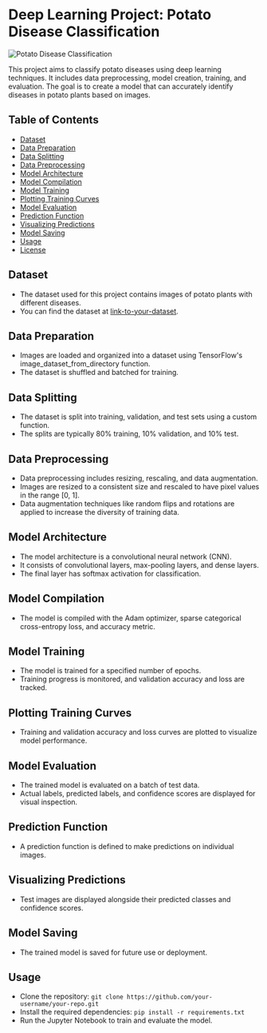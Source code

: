 # Deep Learning Project: Potato Disease Classification

![Potato Disease Classification](link-to-your-image.png)

This project aims to classify potato diseases using deep learning techniques. It includes data preprocessing, model creation, training, and evaluation. The goal is to create a model that can accurately identify diseases in potato plants based on images.

## Table of Contents
- [Dataset](#dataset)
- [Data Preparation](#data-preparation)
- [Data Splitting](#data-splitting)
- [Data Preprocessing](#data-preprocessing)
- [Model Architecture](#model-architecture)
- [Model Compilation](#model-compilation)
- [Model Training](#model-training)
- [Plotting Training Curves](#plotting-training-curves)
- [Model Evaluation](#model-evaluation)
- [Prediction Function](#prediction-function)
- [Visualizing Predictions](#visualizing-predictions)
- [Model Saving](#model-saving)
- [Usage](#usage)
- [License](#license)

## Dataset
- The dataset used for this project contains images of potato plants with different diseases.
- You can find the dataset at [link-to-your-dataset](link-to-your-dataset).

## Data Preparation
- Images are loaded and organized into a dataset using TensorFlow's image_dataset_from_directory function.
- The dataset is shuffled and batched for training.

## Data Splitting
- The dataset is split into training, validation, and test sets using a custom function.
- The splits are typically 80% training, 10% validation, and 10% test.

## Data Preprocessing
- Data preprocessing includes resizing, rescaling, and data augmentation.
- Images are resized to a consistent size and rescaled to have pixel values in the range [0, 1].
- Data augmentation techniques like random flips and rotations are applied to increase the diversity of training data.

## Model Architecture
- The model architecture is a convolutional neural network (CNN).
- It consists of convolutional layers, max-pooling layers, and dense layers.
- The final layer has softmax activation for classification.

## Model Compilation
- The model is compiled with the Adam optimizer, sparse categorical cross-entropy loss, and accuracy metric.

## Model Training
- The model is trained for a specified number of epochs.
- Training progress is monitored, and validation accuracy and loss are tracked.

## Plotting Training Curves
- Training and validation accuracy and loss curves are plotted to visualize model performance.

## Model Evaluation
- The trained model is evaluated on a batch of test data.
- Actual labels, predicted labels, and confidence scores are displayed for visual inspection.

## Prediction Function
- A prediction function is defined to make predictions on individual images.

## Visualizing Predictions
- Test images are displayed alongside their predicted classes and confidence scores.

## Model Saving
- The trained model is saved for future use or deployment.

## Usage
- Clone the repository: `git clone https://github.com/your-username/your-repo.git`
- Install the required dependencies: `pip install -r requirements.txt`
- Run the Jupyter Notebook to train and evaluate the model.

